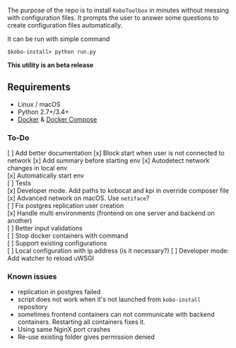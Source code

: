 The purpose of the repo is to install `KoboToolbox` in minutes without messing with configuration files.
It prompts the user to answer some questions to create configuration files automatically.

It can be run with simple command

`$kobo-install> python run.py`

**This utility is an beta release**

## Requirements

- Linux / macOS
- Python 2.7+/3.4+
- [Docker](https://www.docker.com/get-started "") & [Docker Compose](https://docs.docker.com/compose/install/ "")

### To-Do

[ ] Add better documentation
[x] Block start when user is not connected to network
[x] Add summary before starting env
[x] Autodetect network changes in local env  
[x] Automatically start env  
[ ] Tests  
[x] Developer mode. Add paths to kobocat and kpi in override composer file  
[x] Advanced network on macOS. Use `netiface`?  
[ ] Fix postgres replication user creation  
[x] Handle multi environments (frontend on one server and backend on another)  
[ ] Better input validations  
[ ] Stop docker containers with command  
[ ] Support existing configurations  
[ ] Local configuration with ip address (is it necessary?)
[ ] Developer mode: Add watcher to reload uWSGI

### Known issues

- replication in postgres failed
- script does not work when it's not launched from `kobo-install` repository
- sometimes frontend containers can not communicate with backend containers. Restarting all containers fixes it.
- Using same NginX port crashes
- Re-use existing folder gives permission denied
